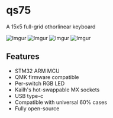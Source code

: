 # qs75
A 15x5 full-grid othorlinear keyboard

![Imgur](https://i.imgur.com/hp7Cqma.png)
![Imgur](https://i.imgur.com/958IE22.png)
![Imgur](https://i.imgur.com/bfTwtas.jpg)
![Imgur](https://i.imgur.com/OWWBPfD.jpg)

## Features

* STM32 ARM MCU
* QMK firmware compatible
* Per-switch RGB LED
* Kailh's hot-swappable MX sockets
* USB type-c
* Compatible with universal 60% cases
* Fully open-source
